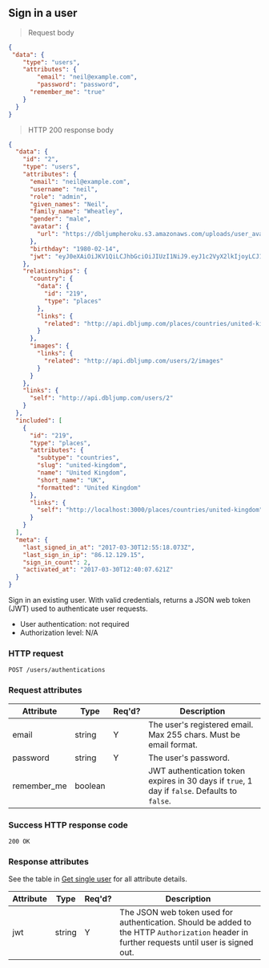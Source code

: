## Sign in a user

> Request body

```JSON
{
 "data": {
  	"type": "users",
  	"attributes": {
  		"email": "neil@example.com",
  		"password": "password",
      "remember_me": "true"
  	}
  }
}
```

> HTTP 200 response body

```JSON
{
  "data": {
    "id": "2",
    "type": "users",
    "attributes": {
      "email": "neil@example.com",
      "username": "neil",
      "role": "admin",
      "given_names": "Neil",
      "family_name": "Wheatley",
      "gender": "male",
      "avatar": {
        "url": "https://dbljumpheroku.s3.amazonaws.com/uploads/user_avatar/2/1703301240.jpg"
      },
      "birthday": "1980-02-14",
      "jwt": "eyJ0eXAiOiJKV1QiLCJhbGciOiJIUzI1NiJ9.eyJ1c2VyX2lkIjoyLCJ1c2VyX3JvbGUiOiJhZG1pbiIsImV4cGlyeSI6IjIwMTctMDQtMjkgMTI6NTU6MTggKzAwMDAifQ.OL6jcolUQtB-lJy5_d8iisobc_Dqyi35b2Dkxs69lhw"
    },
    "relationships": {
      "country": {
        "data": {
          "id": "219",
          "type": "places"
        },
        "links": {
          "related": "http://api.dbljump.com/places/countries/united-kingdom"
        }
      },
      "images": {
        "links": {
          "related": "http://api.dbljump.com/users/2/images"
        }
      }
    },
    "links": {
      "self": "http://api.dbljump.com/users/2"
    }
  },
  "included": [
    {
      "id": "219",
      "type": "places",
      "attributes": {
        "subtype": "countries",
        "slug": "united-kingdom",
        "name": "United Kingdom",
        "short_name": "UK",
        "formatted": "United Kingdom"
      },
      "links": {
        "self": "http://localhost:3000/places/countries/united-kingdom"
      }
    }
  ],
  "meta": {
    "last_signed_in_at": "2017-03-30T12:55:18.073Z",
    "last_sign_in_ip": "86.12.129.15",
    "sign_in_count": 2,
    "activated_at": "2017-03-30T12:40:07.621Z"
  }
}
```

Sign in an existing user. With valid credentials, returns a JSON web token (JWT) used to authenticate user requests.

* User authentication: not required
* Authorization level: N/A

### HTTP request

`POST /users/authentications`

### Request attributes

Attribute | Type | Req'd? | Description
--------- | ---- | ------ | -----------
email | string | Y | The user's registered email. Max 255 chars. Must be email format.
password | string | Y | The user's password.
remember_me | boolean | | JWT authentication token expires in 30 days if `true`, 1 day if `false`. Defaults to `false`.

### Success HTTP response code

`200 OK`

### Response attributes

See the table in [Get single user](#users_show) for all attribute details.

Attribute | Type | Req'd? | Description
--------- | ---- | ------ | -----------
jwt | string | Y | The JSON web token used for authentication. Should be added to the HTTP `Authorization` header in further requests until user is signed out.
